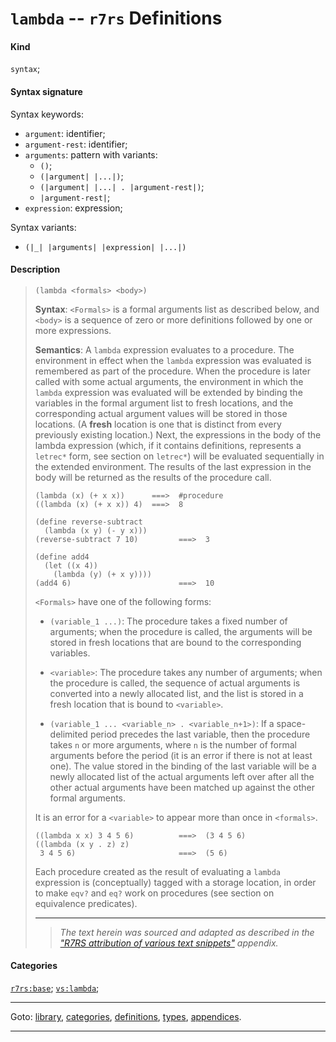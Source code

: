 

<a id='definition__r7rs__lambda'></a>

# `lambda` -- `r7rs` Definitions


#### Kind

`syntax`;


#### Syntax signature

Syntax keywords:
 * `argument`: identifier;
 * `argument-rest`: identifier;
 * `arguments`: pattern with variants:
   * `()`;
   * `(|argument| |...|)`;
   * `(|argument| |...| . |argument-rest|)`;
   * `|argument-rest|`;
 * `expression`: expression;

Syntax variants:
 * `(|_| |arguments| |expression| |...|)`


#### Description

> ````
> (lambda <formals> <body>)
> ````
> 
> **Syntax**:
> `<Formals>` is a formal arguments list as described below,
> and `<body>` is a sequence of zero or more definitions
> followed by one or more expressions.
> 
> **Semantics**:
> A `lambda` expression evaluates to a procedure.  The environment in
> effect when the `lambda` expression was evaluated is remembered as part of the
> procedure.  When the procedure is later called with some actual
> arguments, the environment in which the `lambda` expression was evaluated will
> be extended by binding the variables in the formal argument list to
> fresh locations, and the corresponding actual argument values will be stored
> in those locations.
> (A __fresh__ location is one that is distinct from every previously
> existing location.)
> Next, the expressions in the
> body of the lambda expression (which, if it contains definitions,
> represents a `letrec*` form, see section on `letrec*`)
> will be evaluated sequentially in the extended environment.
> The results of the last expression in the body will be returned as
> the results of the procedure call.
> 
> ````
> (lambda (x) (+ x x))      ===>  #procedure
> ((lambda (x) (+ x x)) 4)  ===>  8
> 
> (define reverse-subtract
>   (lambda (x y) (- y x)))
> (reverse-subtract 7 10)         ===>  3
> 
> (define add4
>   (let ((x 4))
>     (lambda (y) (+ x y))))
> (add4 6)                        ===>  10
> ````
> 
> `<Formals>` have one of the following forms:
> 
>   * `(variable_1 ...)`:
> The procedure takes a fixed number of arguments; when the procedure is
> called, the arguments will be stored in fresh locations
> that are bound to the corresponding variables.
> 
>   * `<variable>`:
> The procedure takes any number of arguments; when the procedure is
> called, the sequence of actual arguments is converted into a newly
> allocated list, and the list is stored in a fresh location
> that is bound to
> `<variable>`.
> 
>   * `(variable_1 ... <variable_n> . <variable_n+1>)`:
> If a space-delimited period precedes the last variable, then
> the procedure takes `n` or more arguments, where `n` is the
> number of formal arguments before the period (it is an error if there is not
> at least one).
> The value stored in the binding of the last variable will be a
> newly allocated
> list of the actual arguments left over after all the other actual
> arguments have been matched up against the other formal arguments.
> 
> It is an error for a `<variable>` to appear more than once in
> `<formals>`.
> 
> ````
> ((lambda x x) 3 4 5 6)          ===>  (3 4 5 6)
> ((lambda (x y . z) z)
>  3 4 5 6)                       ===>  (5 6)
> ````
> 
> Each procedure created as the result of evaluating a `lambda` expression is
> (conceptually) tagged
> with a storage location, in order to make `eqv?` and
> `eq?` work on procedures (see section on equivalence predicates).
> 
> 
> ----
> > *The text herein was sourced and adapted as described in the ["R7RS attribution of various text snippets"](../../r7rs/appendices/attribution.md#appendix__r7rs__attribution) appendix.*


#### Categories

[`r7rs:base`](../../r7rs/categories/r7rs_3a_base.md#category__r7rs__r7rs_3a_base);
[`vs:lambda`](../../r7rs/categories/vs_3a_lambda.md#category__r7rs__vs_3a_lambda);

----

Goto: [library](../../r7rs/_index.md#library__r7rs), [categories](../../r7rs/categories/_index.md#toc__r7rs__categories), [definitions](../../r7rs/definitions/_index.md#toc__r7rs__definitions), [types](../../r7rs/types/_index.md#toc__r7rs__types), [appendices](../../r7rs/appendices/_index.md#toc__r7rs__appendices).

----

